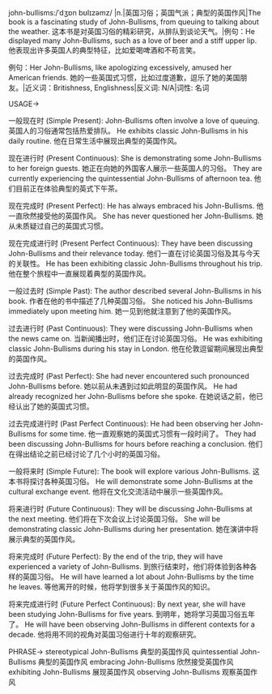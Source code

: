 john-bullisms:/ˈdʒɒn bʊlɪzəmz/ |n.|英国习俗；英国气派；典型的英国作风|The book is a fascinating study of John-Bullisms, from queuing to talking about the weather.  这本书是对英国习俗的精彩研究，从排队到谈论天气。|例句：He displayed many John-Bullisms, such as a love of beer and a stiff upper lip. 他表现出许多英国人的典型特征，比如爱喝啤酒和不苟言笑。

例句：Her John-Bullisms, like apologizing excessively, amused her American friends. 她的一些英国式习惯，比如过度道歉，逗乐了她的美国朋友。|近义词：Britishness, Englishness|反义词: N/A|词性: 名词


USAGE->

一般现在时 (Simple Present):
John-Bullisms often involve a love of queuing. 英国人的习俗通常包括热爱排队。
He exhibits classic John-Bullisms in his daily routine.  他在日常生活中展现出典型的英国作风。


现在进行时 (Present Continuous):
She is demonstrating some John-Bullisms to her foreign guests. 她正在向她的外国客人展示一些英国人的习俗。
They are currently experiencing the quintessential John-Bullisms of afternoon tea. 他们目前正在体验典型的英式下午茶。


现在完成时 (Present Perfect):
He has always embraced his John-Bullisms. 他一直欣然接受他的英国作风。
She has never questioned her John-Bullisms. 她从未质疑过自己的英国式习惯。


现在完成进行时 (Present Perfect Continuous):
They have been discussing John-Bullisms and their relevance today. 他们一直在讨论英国习俗及其与今天的关联性。
He has been exhibiting classic John-Bullisms throughout his trip. 他在整个旅程中一直展现着典型的英国作风。


一般过去时 (Simple Past):
The author described several John-Bullisms in his book. 作者在他的书中描述了几种英国习俗。
She noticed his John-Bullisms immediately upon meeting him.  她一见到他就注意到了他的英国作风。


过去进行时 (Past Continuous):
They were discussing John-Bullisms when the news came on. 当新闻播出时，他们正在讨论英国习俗。
He was exhibiting classic John-Bullisms during his stay in London. 他在伦敦逗留期间展现出典型的英国作风。


过去完成时 (Past Perfect):
She had never encountered such pronounced John-Bullisms before. 她以前从未遇到过如此明显的英国作风。
He had already recognized her John-Bullisms before she spoke. 在她说话之前，他已经认出了她的英国式习惯。


过去完成进行时 (Past Perfect Continuous):
He had been observing her John-Bullisms for some time. 他一直观察她的英国式习惯有一段时间了。
They had been discussing John-Bullisms for hours before reaching a conclusion. 他们在得出结论之前已经讨论了几个小时的英国习俗。


一般将来时 (Simple Future):
The book will explore various John-Bullisms. 这本书将探讨各种英国习俗。
He will demonstrate some John-Bullisms at the cultural exchange event. 他将在文化交流活动中展示一些英国作风。


将来进行时 (Future Continuous):
They will be discussing John-Bullisms at the next meeting. 他们将在下次会议上讨论英国习俗。
She will be demonstrating classic John-Bullisms during her presentation.  她在演讲中将展示典型的英国作风。


将来完成时 (Future Perfect):
By the end of the trip, they will have experienced a variety of John-Bullisms. 到旅行结束时，他们将体验到各种各样的英国习俗。
He will have learned a lot about John-Bullisms by the time he leaves. 等他离开的时候，他将学到很多关于英国作风的知识。


将来完成进行时 (Future Perfect Continuous):
By next year, she will have been studying John-Bullisms for five years. 到明年，她将学习英国习俗五年了。
He will have been observing John-Bullisms in different contexts for a decade. 他将用不同的视角对英国习俗进行十年的观察研究。


PHRASE->
stereotypical John-Bullisms  典型的英国作风
quintessential John-Bullisms  典型的英国作风
embracing John-Bullisms  欣然接受英国作风
exhibiting John-Bullisms  展现英国作风
observing John-Bullisms  观察英国作风
